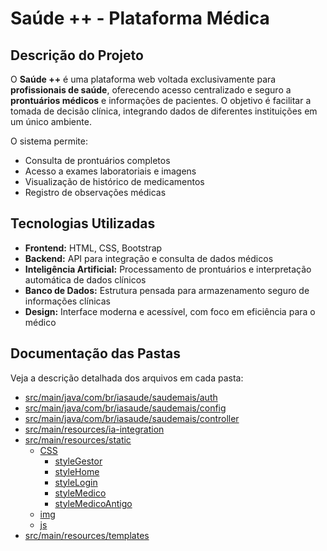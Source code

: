 # Saúde ++ - Plataforma Médica

## Descrição do Projeto
O **Saúde ++** é uma plataforma web voltada exclusivamente para **profissionais de saúde**, oferecendo acesso centralizado e seguro a **prontuários médicos** e informações de pacientes. O objetivo é facilitar a tomada de decisão clínica, integrando dados de diferentes instituições em um único ambiente.

O sistema permite:
- Consulta de prontuários completos
- Acesso a exames laboratoriais e imagens
- Visualização de histórico de medicamentos
- Registro de observações médicas

## Tecnologias Utilizadas
- **Frontend:** HTML, CSS, Bootstrap
- **Backend:** API para integração e consulta de dados médicos
- **Inteligência Artificial:** Processamento de prontuários e interpretação automática de dados clínicos
- **Banco de Dados:** Estrutura pensada para armazenamento seguro de informações clínicas
- **Design:** Interface moderna e acessível, com foco em eficiência para o médico

## Documentação das Pastas

Veja a descrição detalhada dos arquivos em cada pasta:

- [src/main/java/com/br/iasaude/saudemais/auth](src/main/java/com/br/iasaude/saudemais/auth/README.md)
- [src/main/java/com/br/iasaude/saudemais/config](src/main/java/com/br/iasaude/saudemais/config/README.md)
- [src/main/java/com/br/iasaude/saudemais/controller](src/main/java/com/br/iasaude/saudemais/controller/README.md)
- [src/main/resources/ia-integration](src/main/resources/ia-integration/README.md)
- [src/main/resources/static](src/main/resources/static/README.md)
	- [CSS](src/main/resources/static/CSS/README.md)
		- [styleGestor](src/main/resources/static/CSS/styleGestor/README.md)
		- [styleHome](src/main/resources/static/CSS/styleHome/README.md)
		- [styleLogin](src/main/resources/static/CSS/styleLogin/README.md)
		- [styleMedico](src/main/resources/static/CSS/styleMedico/README.md)
		- [styleMedicoAntigo](src/main/resources/static/CSS/styleMedicoAntigo/README.md)
	- [img](src/main/resources/static/img/README.md)
	- [js](src/main/resources/static/js/README.md)
- [src/main/resources/templates](src/main/resources/templates/README.md)
